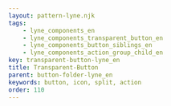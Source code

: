 ```yaml
---
layout: pattern-lyne.njk
tags: 
    - lyne_components_en
    - lyne_components_transparent_button_en
    - lyne_components_button_siblings_en
    - lyne_components_action_group_child_en
key: transparent-button-lyne_en
title: Transparent-Button
parent: button-folder-lyne_en
keywords: button, icon, split, action
order: 110
---
```

